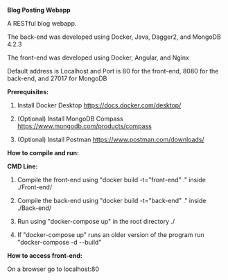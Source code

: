 **Blog Posting Webapp**

A RESTful blog webapp. 

The back-end was developed using Docker, Java, Dagger2, and MongoDB 4.2.3

The front-end was developed using Docker, Angular, and Nginx

Default address is Localhost and Port is 80 for the front-end, 8080 for the back-end, and 27017 for MongoDB


**Prerequisites:**

1. Install Docker Desktop https://docs.docker.com/desktop/

2. (Optional) Install MongoDB Compass https://www.mongodb.com/products/compass

3. (Optional) Install Postman https://www.postman.com/downloads/


**How to compile and run:**

**CMD Line:**

1. Compile the front-end using "docker build -t="front-end" ." inside ./Front-end/

2. Compile the back-end using "docker build -t="back-end" ." inside ./Back-end/

3. Run using "docker-compose up" in the root directory ./

4. If "docker-compose up" runs an older version of the program run "docker-compose -d --build"


**How to access front-end:**

On a browser go to localhost:80
